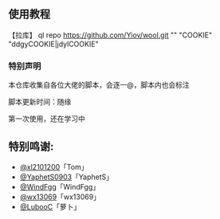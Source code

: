 ﻿## 使用教程

【拉库】
ql repo https://github.com/Yiov/wool.git "" "COOKIE" "ddgyCOOKIE|jdylCOOKIE"


### 特别声明

本仓库收集自各位大佬的脚本，会逐一@，脚本内也会标注


脚本更新时间：随缘



第一次使用，还在学习中



## 特别鸣谢:


* [@xl2101200](https://github.com/xl2101200/-/)「Tom」
* [@YaphetS0903](https://github.com/YaphetS0903/JStest/)「YaphetS」
* [@WindFgg](https://github.com/WindFgg/QuantumultX_Conf/)「WindFgg」
* [@wx13069](https://github.com/wx13069/JD/)「wx13069」
* [@LubooC](https://github.com/LubooC/Script/)「萝卜」
